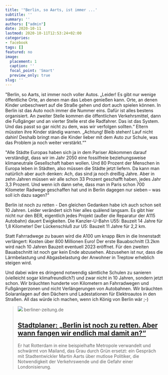 ```yaml
---
title: '"Berlin, so Aarts, ist immer ...'
subtitle: ''
summary: ''
authors: ["admin"]
date: 2020-10-11
lastmod: 2020-10-11T12:53:24+02:00
categories:
- facebook
tags: []
featured: no
image:
  placement: 1
  caption: ''
  focal_point: 'Smart'
  preview_only: true
slug: ''
---
```

"Berlin, so Aarts, ist immer noch voller Autos. „Leider! Es gibt nur wenige öffentliche Orte, an denen man das Leben genießen kann. Orte, an denen Kinder unbeschwert auf die Straße gehen und dort auch spielen können. In Berlin ist das Auto noch immer die Nummer eins. Dafür ist alles bestens organisiert. An zweiter Stelle kommen die öffentlichen Verkehrsmittel, dann die Fußgänger und an vierter Stelle erst die Radfahrer. Das ist das System. Und das passt so gar nicht zu dem, was wir verfolgen sollten.“ Eltern müssten ihre Kinder ständig warnen. „Achtung! Bleib stehen! Lauf nicht dahin! Deshalb bringt man die Kinder lieber mit dem Auto zur Schule, was das Problem ja noch weiter verstärkt.“"

"Alle Städte Europas haben sich ja in dem Pariser Abkommen darauf verständigt, dass wir im Jahr 2050 eine fossilfreie beziehungsweise klimaneutrale Gesellschaft haben wollen. Und 80 Prozent der Menschen in Europa leben in Städten, also müssen die Städte jetzt liefern. Da kann man natürlich aber auch denken: Ach, das sind ja noch dreißig Jahre. Aber in zehn Jahren müssen wir alle schon 33 Prozent geschafft haben, jedes Jahr 3,3 Prozent. Und wenn ich dann sehe, dass man in Paris schon 700 Kilometer Radwege geschaffen hat und in Berlin dagegen nur sieben – was soll ich dazu sagen?"

Berlin ist noch zu retten - Den gleichen Gedanken habe ich auch schon seit 10 Jahren. Leider verändert sich hier alles quälend langsam. Es gibt hier nicht nur den BER, eigentlich jedes Projekt (außer die Reparatur der A115 Autobahn) dauert Ewigkeiten. Die Kanzler-U-Bahn U55: Bauzeit 14 Jahre für 1,8 Kilometer! Der Lückenschluß zur U5: Bauzeit 11 Jahre für 2,2 km. 

Statt Fahrradwege zu bauen wird die A100 um knapp 8km in die Innenstadt verlängert: Kosten über 800 Millionen Euro! Der erste Bauabschnitt (3.2km wird nach 10 Jahren Bauzeit eventuell 2023 eröffnet. Für den zweiten Bauabschnitt ist noch gar kein Ende abzusehen. Abzusehen ist nur, dass die Lärmbelastung und Abgasbelastung der Anwohner in Treptow erheblich steigen wird. 

Und dabei wäre es dringend notwendig sämtliche Schulen zu sanieren (vielleicht sogar klimafreundlich?) und zwar nicht in 10 Jahren, sondern jetzt schon. Wir bräuchten hunderte von Kilometern an Fahrradwegen und Fußgängerzonen und nicht Verlängerungen von Autobahnen. Wir bräuchten Solaranlagen auf den Dächern und Ladestationen für Elektroautos in den Straßen. All das würde ich machen, wenn ich König von Berlin wär ;-)
> [![](https://berliner-zeitung.imgix.net/2020/10/9/6c22ec7b-8519-4071-b1a8-6b71a6c666af.jpeg?w=1024&auto=format)](https://www.berliner-zeitung.de/mensch-metropole/berlin-ist-noch-zu-retten-aber-wann-fangen-wir-endlich-damit-mal-an-li.110111)
> berliner-zeitung.de
> ## [Stadtplaner: „Berlin ist noch zu retten. Aber wann fangen wir endlich mal damit an?“](https://www.berliner-zeitung.de/mensch-metropole/berlin-ist-noch-zu-retten-aber-wann-fangen-wir-endlich-damit-mal-an-li.110111)
>
>Er hat Rotterdam in eine beispielhafte Metropole verwandelt und schwärmt von Mailand, das Grau durch Grün ersetzt: ein Gespräch mit Stadtentwickler Martin Aarts über mutlose Politiker, die Notwendigkeit der Verkehrswende und die Gefahr einer Londonisierung.

